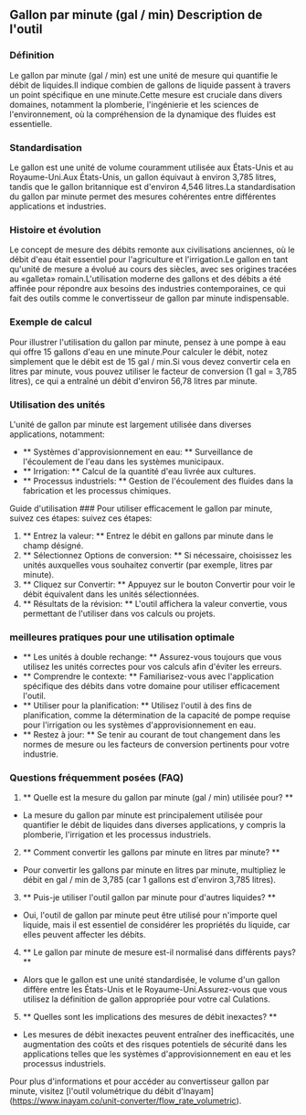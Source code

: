 ## Gallon par minute (gal / min) Description de l'outil

### Définition
Le gallon par minute (gal / min) est une unité de mesure qui quantifie le débit de liquides.Il indique combien de gallons de liquide passent à travers un point spécifique en une minute.Cette mesure est cruciale dans divers domaines, notamment la plomberie, l'ingénierie et les sciences de l'environnement, où la compréhension de la dynamique des fluides est essentielle.

### Standardisation
Le gallon est une unité de volume couramment utilisée aux États-Unis et au Royaume-Uni.Aux États-Unis, un gallon équivaut à environ 3,785 litres, tandis que le gallon britannique est d'environ 4,546 litres.La standardisation du gallon par minute permet des mesures cohérentes entre différentes applications et industries.

### Histoire et évolution
Le concept de mesure des débits remonte aux civilisations anciennes, où le débit d'eau était essentiel pour l'agriculture et l'irrigation.Le gallon en tant qu'unité de mesure a évolué au cours des siècles, avec ses origines tracées au «galleta» romain.L'utilisation moderne des gallons et des débits a été affinée pour répondre aux besoins des industries contemporaines, ce qui fait des outils comme le convertisseur de gallon par minute indispensable.

### Exemple de calcul
Pour illustrer l'utilisation du gallon par minute, pensez à une pompe à eau qui offre 15 gallons d'eau en une minute.Pour calculer le débit, notez simplement que le débit est de 15 gal / min.Si vous devez convertir cela en litres par minute, vous pouvez utiliser le facteur de conversion (1 gal = 3,785 litres), ce qui a entraîné un débit d'environ 56,78 litres par minute.

### Utilisation des unités
L'unité de gallon par minute est largement utilisée dans diverses applications, notamment:
- ** Systèmes d'approvisionnement en eau: ** Surveillance de l'écoulement de l'eau dans les systèmes municipaux.
- ** Irrigation: ** Calcul de la quantité d'eau livrée aux cultures.
- ** Processus industriels: ** Gestion de l'écoulement des fluides dans la fabrication et les processus chimiques.

Guide d'utilisation ###
Pour utiliser efficacement le gallon par minute, suivez ces étapes: suivez ces étapes:
1. ** Entrez la valeur: ** Entrez le débit en gallons par minute dans le champ désigné.
2. ** Sélectionnez Options de conversion: ** Si nécessaire, choisissez les unités auxquelles vous souhaitez convertir (par exemple, litres par minute).
3. ** Cliquez sur Convertir: ** Appuyez sur le bouton Convertir pour voir le débit équivalent dans les unités sélectionnées.
4. ** Résultats de la révision: ** L'outil affichera la valeur convertie, vous permettant de l'utiliser dans vos calculs ou projets.

### meilleures pratiques pour une utilisation optimale
- ** Les unités à double rechange: ** Assurez-vous toujours que vous utilisez les unités correctes pour vos calculs afin d'éviter les erreurs.
- ** Comprendre le contexte: ** Familiarisez-vous avec l'application spécifique des débits dans votre domaine pour utiliser efficacement l'outil.
- ** Utiliser pour la planification: ** Utilisez l'outil à des fins de planification, comme la détermination de la capacité de pompe requise pour l'irrigation ou les systèmes d'approvisionnement en eau.
- ** Restez à jour: ** Se tenir au courant de tout changement dans les normes de mesure ou les facteurs de conversion pertinents pour votre industrie.

### Questions fréquemment posées (FAQ)

1. ** Quelle est la mesure du gallon par minute (gal / min) utilisée pour? **
- La mesure du gallon par minute est principalement utilisée pour quantifier le débit de liquides dans diverses applications, y compris la plomberie, l'irrigation et les processus industriels.

2. ** Comment convertir les gallons par minute en litres par minute? **
- Pour convertir les gallons par minute en litres par minute, multipliez le débit en gal / min de 3,785 (car 1 gallons est d'environ 3,785 litres).

3. ** Puis-je utiliser l'outil gallon par minute pour d'autres liquides? **
- Oui, l'outil de gallon par minute peut être utilisé pour n'importe quel liquide, mais il est essentiel de considérer les propriétés du liquide, car elles peuvent affecter les débits.

4. ** Le gallon par minute de mesure est-il normalisé dans différents pays? **
- Alors que le gallon est une unité standardisée, le volume d'un gallon diffère entre les États-Unis et le Royaume-Uni.Assurez-vous que vous utilisez la définition de gallon appropriée pour votre cal Culations.

5. ** Quelles sont les implications des mesures de débit inexactes? **
- Les mesures de débit inexactes peuvent entraîner des inefficacités, une augmentation des coûts et des risques potentiels de sécurité dans les applications telles que les systèmes d'approvisionnement en eau et les processus industriels.

Pour plus d'informations et pour accéder au convertisseur gallon par minute, visitez [l'outil volumétrique du débit d'Inayam] (https://www.inayam.co/unit-converter/flow_rate_volumetric).